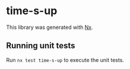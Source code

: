 # time-s-up

This library was generated with [Nx](https://nx.dev).

## Running unit tests

Run `nx test time-s-up` to execute the unit tests.

